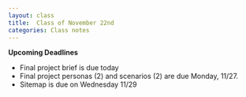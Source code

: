 ```yaml
---
layout: class
title:  Class of November 22nd 
categories: Class notes
---
```


**Upcoming Deadlines**

- Final project brief is due today
- Final project personas (2) and scenarios (2) are due Monday, 11/27.
- Sitemap is due on Wednesday 11/29
